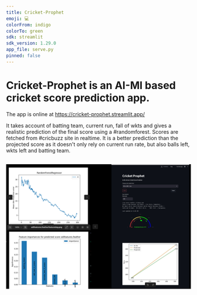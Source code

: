 ```yaml
---
title: Cricket-Prophet
emoji: 💻
colorFrom: indigo
colorTo: green
sdk: streamlit
sdk_version: 1.29.0
app_file: serve.py
pinned: false
---
```


# Cricket-Prophet is an AI-Ml based cricket score prediction app. 
The app is online at https://cricket-prophet.streamlit.app/

It takes account of batting team, current run, fall of wkts and gives a realistic prediction of the final score using a #randomforest. Scores are fetched from #cricbuzz site in realtime. It is a better prediction than the projected score as it doesn't only rely on current run rate, but also balls left, wkts left and batting team.

## ![Cricket-Prophet](<Screenshot from 2023-10-23 09-13-41.png>)

